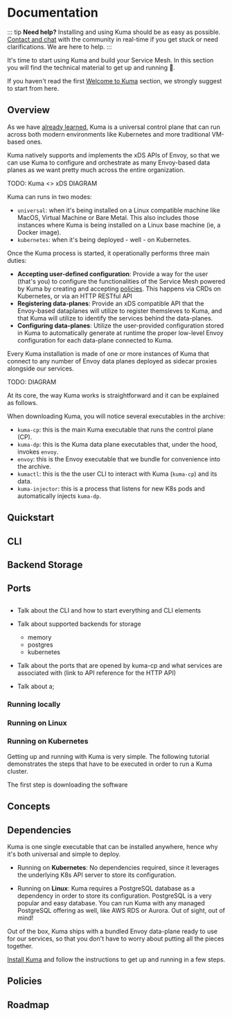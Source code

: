 # Documentation

::: tip
**Need help?** Installing and using Kuma should be as easy as possible. [Contact and chat](/community) with the community in real-time if you get stuck or need clarifications. We are here to help.
:::

It's time to start using Kuma and build your Service Mesh. In this section you will find the technical material to get up and running 🚀. 

If you haven't read the first [Welcome to Kuma](/docs) section, we strongly suggest to start from here.

## Overview

As we have [already learned](/docs), Kuma is a universal control plane that can run across both modern environments like Kubernetes and more traditional VM-based ones.

Kuma natively supports and implements the xDS APIs of Envoy, so that we can use Kuma to configure and orchestrate as many Envoy-based data planes as we want pretty much across the entire organization.

TODO: Kuma <> xDS DIAGRAM

Kuma can runs in two modes:

* `universal`: when it's being installed on a Linux compatible machine like MacOS, Virtual Machine or Bare Metal. This also includes those instances where Kuma is being installed on a Linux base machine (ie, a Docker image).
* `kubernetes`: when it's being deployed - well - on Kubernetes.


Once the Kuma process is started, it operationally performs three main duties:

* **Accepting user-defined configuration**: Provide a way for the user (that's you) to configure the functionalities of the Service Mesh powered by Kuma by creating and accepting [policies](#policies). This happens via CRDs on Kubernetes, or via an HTTP RESTful API 
* **Registering data-planes**: Provide an xDS compatible API that the Envoy-based dataplanes will utilize to register themsleves to Kuma, and that Kuma will utilize to identify the services behind the data-planes.
* **Configuring data-planes**: Utilize the user-provided configuration stored in Kuma to automatically generate at runtime the proper low-level Envoy configuration for each data-plane connected to Kuma.

Every Kuma installation is made of one or more instances of Kuma that connect to any number of Envoy data planes deployed as sidecar proxies alongside our services.

TODO: DIAGRAM




At its core, the way Kuma works is straightforward and it can be explained as follows.











When downloading Kuma, you will notice several executables in the archive:

* `kuma-cp`: this is the main Kuma executable that runs the control plane (CP).
* `kuma-dp`: this is the Kuma data plane executables that, under the hood, invokes `envoy`.
* `envoy`: this is the Envoy executable that we bundle for convenience into the archive.
* `kumactl`: this is the the user CLI to interact with Kuma (`kuma-cp`) and its data.
* `kuma-injector`: this is a process that listens for new K8s pods and automatically injects `kuma-dp`.

## Quickstart

## CLI

## Backend Storage

## Ports

## 

* Talk about the CLI and how to start everything and CLI elements

* Talk about supported backends for storage
	* memory
	* postgres
	* kubernetes

* Talk about the ports that are opened by kuma-cp and what services are associated with (link to API reference for the HTTP API)

* Talk about a;



### Running locally


### Running on Linux

### Running on Kubernetes



Getting up and running with Kuma is very simple. The following tutorial demonstrates the steps that have to be executed in order to run a Kuma cluster.

The first step is downloading the software

## Concepts

## Dependencies

Kuma is one single executable that can be installed anywhere, hence why it's both universal and simple to deploy. 

* Running on **Kubernetes**: No dependencies required, since it leverages the underlying K8s API server to store its configuration.

* Running on **Linux**: Kuma requires a PostgreSQL database as a dependency in order to store its configuration. PostgreSQL is a very popular and easy database. You can run Kuma with any managed PostgreSQL offering as well, like AWS RDS or Aurora. Out of sight, out of mind!

Out of the box, Kuma ships with a bundled Envoy data-plane ready to use for our services, so that you don't have to worry about putting all the pieces together.

[Install Kuma](/install) and follow the instructions to get up and running in a few steps.

## Policies

## Roadmap